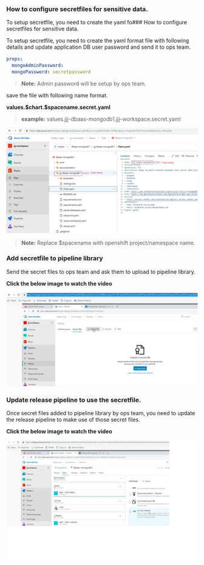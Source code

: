 ### How to configure secretfiles for sensitive data.

To setup secretfile, you need to create the yaml fo### How to configure secretfiles for sensitive data.

To setup secretfile, you need to create the yaml format file with following details and update  application DB user password and send it to ops team.

```yaml
props:
  mongoAdminPassword: 
  mongoPassword: secretpassword
 ```

> **Note:** Admin password will be setup by ops team.

save the file with following name format.

  **values.\$chart.\$spacename.secret.yaml**

> **example:** values.jjj-dbaas-mongodb1.jjj-workspace.secret.yaml


![](./images/chartname.jpg)

> **Note:** Replace \$spacename with openshift project/namespace name.

### Add secretfile to pipeline library

Send the secret files to ops team and ask them to upload to pipeline library. 

**Click the below image to watch the video**

[![Add secretfile](./images/add_secretfile_logo.jpg)](https://netapp.sharepoint.com/:v:/s/DevExpTeam/ERfGuNiavr9OkqHO0tydyt4BeFbrYj3YmJjtkbmllTyLLw?e=vQmErc "Add secretfile")


### Update release pipeline to use the secretfile.

Once secret files added to pipeline library by ops team, you need to update the release pipeline to make use of those secret files.  

**Click the below image to watch the video**  

[![Update rel pipeline](./images/update_rel_pipeline_logo.jpg)](https://netapp.sharepoint.com/:v:/s/DevExpTeam/EcV7ZH83P9lNnlnuxWGldtcBosbM86h4L19WLAw4sjeMGw?e=w0z7O9 "Update rel pipeline")

